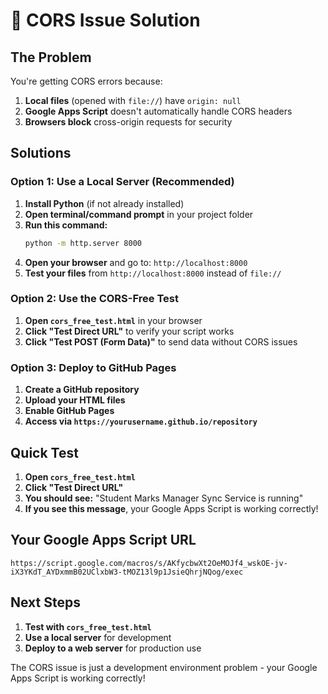 # 🔧 CORS Issue Solution

## The Problem

You're getting CORS errors because:
1. **Local files** (opened with `file://`) have `origin: null`
2. **Google Apps Script** doesn't automatically handle CORS headers
3. **Browsers block** cross-origin requests for security

## Solutions

### Option 1: Use a Local Server (Recommended)

1. **Install Python** (if not already installed)
2. **Open terminal/command prompt** in your project folder
3. **Run this command:**
   ```bash
   python -m http.server 8000
   ```
4. **Open your browser** and go to: `http://localhost:8000`
5. **Test your files** from `http://localhost:8000` instead of `file://`

### Option 2: Use the CORS-Free Test

1. **Open `cors_free_test.html`** in your browser
2. **Click "Test Direct URL"** to verify your script works
3. **Click "Test POST (Form Data)"** to send data without CORS issues

### Option 3: Deploy to GitHub Pages

1. **Create a GitHub repository**
2. **Upload your HTML files**
3. **Enable GitHub Pages**
4. **Access via `https://yourusername.github.io/repository`**

## Quick Test

1. **Open `cors_free_test.html`**
2. **Click "Test Direct URL"**
3. **You should see:** "Student Marks Manager Sync Service is running"
4. **If you see this message**, your Google Apps Script is working correctly!

## Your Google Apps Script URL

```
https://script.google.com/macros/s/AKfycbwXt2OeMOJf4_wskOE-jv-iX3YKdT_AYDxmmB02UClxbW3-tMOZ13l9p1JsieQhrjNQog/exec
```

## Next Steps

1. **Test with `cors_free_test.html`**
2. **Use a local server** for development
3. **Deploy to a web server** for production use

The CORS issue is just a development environment problem - your Google Apps Script is working correctly! 